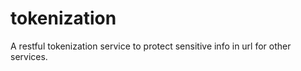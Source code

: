 # tokenization

A restful tokenization service to protect sensitive info in url for other services. 
